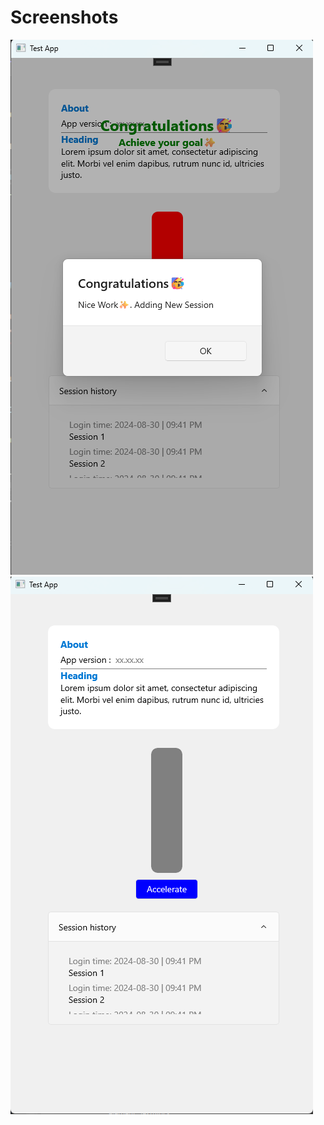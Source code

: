 # Screenshots 
![image alt](https://github.com/sabeersabi/Test-App/blob/81168c2424e5e8d4cafe8eda8b2dc184377933f9/Screenshot%202024-08-30%20214217.png)
![image alt](https://github.com/sabeersabi/Test-App/blob/46e0c989683631022f0e787f3167831ac3428f72/Screenshot%202024-08-30%20214156.png)
